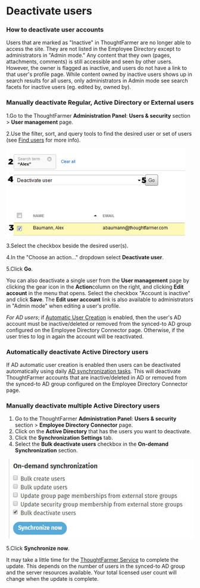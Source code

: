 # Deactivate users



### How to deactivate user accounts

Users that are marked as "Inactive" in ThoughtFarmer are no longer able to access the site. They are not listed in the Employee Directory except to administrators in "Admin mode." Any content that they own \(pages, attachments, comments\) is still accessible and seen by other users. However, the owner is flagged as inactive, and users do not have a link to that user's profile page. While content owned by inactive users shows up in search results for all users, only administrators in Admin mode see search facets for inactive users \(eg. edited by, owned by\).

### Manually deactivate Regular, Active Directory or External users

1.Go to the ThoughtFarmer **Administration Panel**: **Users & security** section &gt; **User management** page.

2.Use the filter, sort, and query tools to find the desired user or set of users \(see [Find users](find-users.md) for more info\).

![](../../.gitbook/assets/1%20%2811%29.png)

3.Select the checkbox beside the desired user\(s\).

4.In the "Choose an action..." dropdown select **Deactivate user**.

5.Click **Go**.

You can also deactivate a single user from the **User management** page by clicking the gear icon in the **Action**column on the right, and clicking **Edit account** in the menu that opens. Select the checkbox "Account is inactive" and click **Save**. The **Edit user account** link is also available to administrators in "Admin mode" when editing a user's profile.  
  
_For AD users_; if [Automatic User Creation](../activity-directory-integration/active-directory-basic-settings/) is enabled, then the user's AD account must be inactive/deleted or removed from the synced-to AD group configured on the Employee Directory Connector page. Otherwise, if the user tries to log in again the account will be reactivated.

### Automatically deactivate Active Directory users

If AD automatic user creation is enabled then users can be deactivated automatically using daily [AD synchronization tasks](../activity-directory-integration/). This will deactivate ThoughtFarmer accounts that are inactive/deleted in AD or removed from the synced-to AD group configured on the Employee Directory Connector page.

### Manually deactivate multiple Active Directory users

1. Go to the ThoughtFarmer **Administration Panel**: **Users & security** section &gt; **Employee Directory Connector** page.
2. Click on the **Active Directory** that has the users you want to deactivate.
3. Click the **Synchronization Settings** tab.
4. Select the **Bulk deactivate users** checkbox in the **On-demand Synchronization** section. 

![](../../.gitbook/assets/2%20%2822%29.jpg)

5.Click **Synchronize now**.

It may take a little time for the [ThoughtFarmer Service](../behind-the-scenes/thoughtfarmer-service.md) to complete the update. This depends on the number of users in the synced-to AD group and the server resources available. Your total licensed user count will change when the update is complete.  


